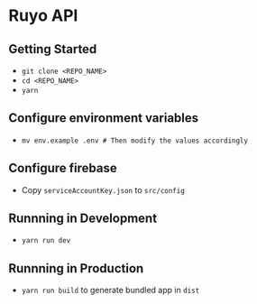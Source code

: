 # Ruyo API

## Getting Started

- `git clone <REPO_NAME>`
- `cd <REPO_NAME>`
- `yarn`

## Configure environment variables

- `mv env.example .env # Then modify the values accordingly`

## Configure firebase

- Copy `serviceAccountKey.json` to `src/config`

## Runnning in Development

- `yarn run dev`

## Runnning in Production

- `yarn run build` to generate bundled app in `dist`
